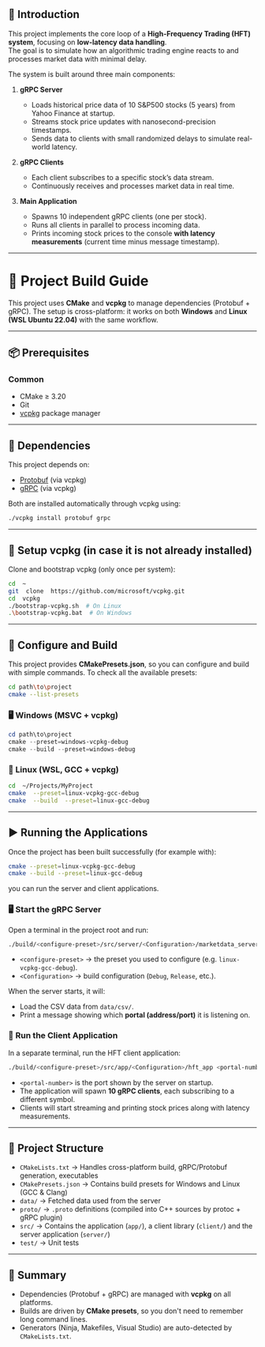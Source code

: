 ## 📖 Introduction

This project implements the core loop of a **High-Frequency Trading (HFT) system**, focusing on **low-latency data handling**.  
The goal is to simulate how an algorithmic trading engine reacts to and processes market data with minimal delay.

The system is built around three main components:

1. **gRPC Server**  
   - Loads historical price data of 10 S&P500 stocks (5 years) from Yahoo Finance at startup.  
   - Streams stock price updates with nanosecond-precision timestamps.  
   - Sends data to clients with small randomized delays to simulate real-world latency.  

2. **gRPC Clients**  
   - Each client subscribes to a specific stock’s data stream.  
   - Continuously receives and processes market data in real time.  

3. **Main Application**  
   - Spawns 10 independent gRPC clients (one per stock).  
   - Runs all clients in parallel to process incoming data.  
   - Prints incoming stock prices to the console **with latency measurements** (current time minus message timestamp).

------------------------------------------------------------------------
# 🚀 Project Build Guide

This project uses **CMake** and **vcpkg** to manage dependencies (Protobuf + gRPC).
The setup is cross-platform: it works on both **Windows** and **Linux (WSL Ubuntu 22.04)** with the same workflow. 

------------------------------------------------------------------------
## 📦 Prerequisites

### Common
- CMake ≥ 3.20
- Git
-  [vcpkg](https://github.com/microsoft/vcpkg) package manager

------------------------------------------------------------------------
## 🔗 Dependencies

This project depends on:
- [Protobuf](https://github.com/protocolbuffers/protobuf) (via vcpkg)
- [gRPC](https://github.com/grpc/grpc) (via vcpkg)

Both are installed automatically through vcpkg using:
```bash
./vcpkg install protobuf grpc
```

------------------------------------------------------------------------
## 🔹 Setup vcpkg (in case it is not already installed)

Clone and bootstrap vcpkg (only once per system):
``` bash
cd  ~
git  clone  https://github.com/microsoft/vcpkg.git
cd  vcpkg
./bootstrap-vcpkg.sh  # On Linux
.\bootstrap-vcpkg.bat  # On Windows
```
------------------------------------------------------------------------
## 🔹 Configure and Build

This project provides **CMakePresets.json**, so you can configure and build with simple commands.
To check all the available presets:
```bash
cd path\to\project
cmake --list-presets
```

### 🖥️ Windows (MSVC + vcpkg)

``` powershell
cd path\to\project
cmake --preset=windows-vcpkg-debug
cmake --build --preset=windows-debug
```
### 🐧 Linux (WSL, GCC + vcpkg)

``` bash
cd  ~/Projects/MyProject
cmake  --preset=linux-vcpkg-gcc-debug
cmake  --build  --preset=linux-gcc-debug
```
------------------------------------------------------------------------
## ▶️ Running the Applications

Once the project has been built successfully (for example with):

```bash
cmake --preset=linux-vcpkg-gcc-debug
cmake --build --preset=linux-gcc-debug
```

you can run the server and client applications.

### 🖥️ Start the gRPC Server
Open a terminal in the project root and run:

```bash
./build/<configure-preset>/src/server/<Configuration>/marketdata_server
```

- `<configure-preset>` → the preset you used to configure (e.g. `linux-vcpkg-gcc-debug`).  
- `<Configuration>` → build configuration (`Debug`, `Release`, etc.).  

When the server starts, it will:
- Load the CSV data from `data/csv/`.
- Print a message showing which **portal (address/port)** it is listening on.

### 📡 Run the Client Application
In a separate terminal, run the HFT client application:

```bash
./build/<configure-preset>/src/app/<Configuration>/hft_app <portal-number>
```

- `<portal-number>` is the port shown by the server on startup.  
- The application will spawn **10 gRPC clients**, each subscribing to a different symbol.  
- Clients will start streaming and printing stock prices along with latency measurements.

------------------------------------------------------------------------
## 🔹 Project Structure

-  `CMakeLists.txt` → Handles cross-platform build, gRPC/Protobuf generation, executables
-  `CMakePresets.json` → Contains build presets for Windows and Linux (GCC & Clang)
-  `data/` → Fetched data used from the server
-  `proto/` → `.proto` definitions (compiled into C++ sources by protoc + gRPC plugin)
-  `src/` → Contains the application (`app/`), a client library (`client/`) and the server application (`server/`)
-  `test/` → Unit tests
------------------------------------------------------------------------
## 🚀 Summary

- Dependencies (Protobuf + gRPC) are managed with **vcpkg** on all platforms.
- Builds are driven by **CMake presets**, so you don't need to remember long command lines.
- Generators (Ninja, Makefiles, Visual Studio) are auto-detected by `CMakeLists.txt`.